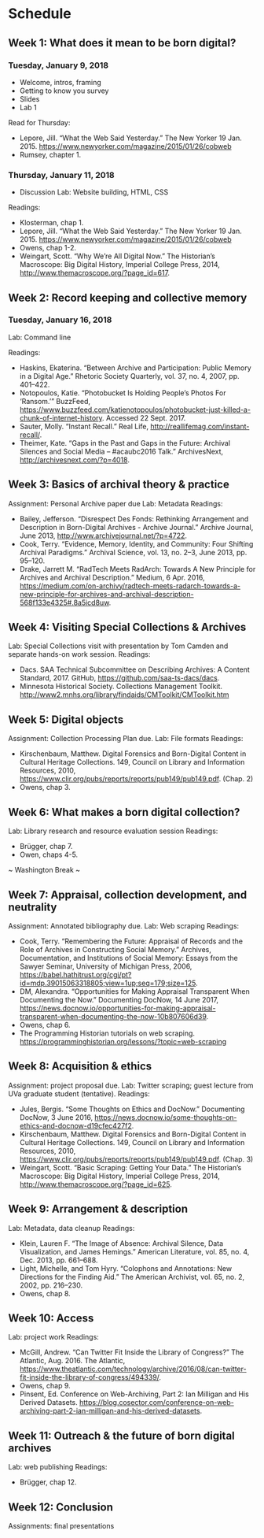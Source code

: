 # Schedule

## Week 1: What does it mean to be born digital? 

### Tuesday, January 9, 2018
* Welcome, intros, framing
* Getting to know you survey
* Slides
* Lab 1

Read for Thursday:
* Lepore, Jill. “What the Web Said Yesterday.” The New Yorker 19 Jan. 2015. https://www.newyorker.com/magazine/2015/01/26/cobweb
* Rumsey, chapter 1. 


### Thursday, January 11, 2018
* Discussion 
Lab: Website building, HTML, CSS

Readings: 
* Klosterman, chap 1.
* Lepore, Jill. “What the Web Said Yesterday.” The New Yorker 19 Jan. 2015. https://www.newyorker.com/magazine/2015/01/26/cobweb
* Owens, chap 1-2.
* Weingart, Scott. “Why We’re All Digital Now.” The Historian’s Macroscope: Big Digital History, Imperial College Press, 2014, http://www.themacroscope.org/?page_id=617.


## Week 2: Record keeping and collective memory 
### Tuesday, January 16, 2018

Lab: Command line 

Readings: 
* Haskins, Ekaterina. “Between Archive and Participation: Public Memory in a Digital Age.” Rhetoric Society Quarterly, vol. 37, no. 4, 2007, pp. 401–422.
* Notopoulos, Katie. “Photobucket Is Holding People’s Photos For ‘Ransom.’” BuzzFeed, https://www.buzzfeed.com/katienotopoulos/photobucket-just-killed-a-chunk-of-internet-history. Accessed 22 Sept. 2017.
* Sauter, Molly. “Instant Recall.” Real Life, http://reallifemag.com/instant-recall/. 
* Theimer, Kate. “Gaps in the Past and Gaps in the Future: Archival Silences and Social Media – #acaubc2016 Talk.” ArchivesNext, http://archivesnext.com/?p=4018. 

## Week 3: Basics of archival theory & practice 
Assignment: Personal Archive paper due
Lab: Metadata 
Readings: 
* Bailey, Jefferson. “Disrespect Des Fonds: Rethinking Arrangement and Description in Born-Digital Archives - Archive Journal.” Archive Journal, June 2013, http://www.archivejournal.net/?p=4722.
* Cook, Terry. “Evidence, Memory, Identity, and Community: Four Shifting Archival Paradigms.” Archival Science, vol. 13, no. 2–3, June 2013, pp. 95–120.
* Drake, Jarrett M. “RadTech Meets RadArch: Towards A New Principle for Archives and Archival Description.” Medium, 6 Apr. 2016, https://medium.com/on-archivy/radtech-meets-radarch-towards-a-new-principle-for-archives-and-archival-description-568f133e4325#.8a5icd8uw.

## Week 4: Visiting Special Collections & Archives 
Lab: Special Collections visit with presentation by Tom Camden and separate hands-on work session.
Readings: 
* Dacs. SAA Technical Subcommittee on Describing Archives: A Content Standard, 2017. GitHub, https://github.com/saa-ts-dacs/dacs.
* Minnesota Historical Society. Collections Management Toolkit. http://www2.mnhs.org/library/findaids/CMToolkit/CMToolkit.htm

## Week 5: Digital objects 
Assignment: Collection Processing Plan due.
Lab: File formats 
Readings:
* Kirschenbaum, Matthew. Digital Forensics and Born-Digital Content in Cultural Heritage Collections. 149, Council on Library and Information Resources, 2010, https://www.clir.org/pubs/reports/reports/pub149/pub149.pdf. (Chap. 2)
* Owens, chap 3. 

## Week 6: What makes a born digital collection?
Lab: Library research and resource evaluation session
Readings: 
* Brügger, chap 7.
* Owen, chaps 4-5.

~ Washington Break ~

## Week 7: Appraisal, collection development, and neutrality
Assignment: Annotated bibliography due. 
Lab: Web scraping
Readings: 
* Cook, Terry. “Remembering the Future: Appraisal of Records and the Role of Archives in Constructing Social Memory.” Archives, Documentation, and Institutions of Social Memory: Essays from the Sawyer Seminar, University of Michigan Press, 2006, https://babel.hathitrust.org/cgi/pt?id=mdp.39015063318805;view=1up;seq=179;size=125.
* DM, Alexandra. “Opportunities for Making Appraisal Transparent When Documenting the Now.” Documenting DocNow, 14 June 2017, https://news.docnow.io/opportunities-for-making-appraisal-transparent-when-documenting-the-now-10b807606d39.
* Owens, chap 6.
* The Programming Historian tutorials on web scraping. https://programminghistorian.org/lessons/?topic=web-scraping

## Week 8: Acquisition & ethics
Assignment: project proposal due.
Lab: Twitter scraping; guest lecture from UVa graduate student (tentative).
Readings: 
* Jules, Bergis. “Some Thoughts on Ethics and DocNow.” Documenting DocNow, 3 June 2016, https://news.docnow.io/some-thoughts-on-ethics-and-docnow-d19cfec427f2.
* Kirschenbaum, Matthew. Digital Forensics and Born-Digital Content in Cultural Heritage Collections. 149, Council on Library and Information Resources, 2010, https://www.clir.org/pubs/reports/reports/pub149/pub149.pdf. (Chap. 3)
* Weingart, Scott. “Basic Scraping: Getting Your Data.” The Historian’s Macroscope: Big Digital History, Imperial College Press, 2014, http://www.themacroscope.org/?page_id=625.

## Week 9: Arrangement & description
Lab: Metadata, data cleanup 
Readings:
* Klein, Lauren F. “The Image of Absence: Archival Silence, Data Visualization, and James Hemings.” American Literature, vol. 85, no. 4, Dec. 2013, pp. 661–688.
* Light, Michelle, and Tom Hyry. “Colophons and Annotations: New Directions for the Finding Aid.” The American Archivist, vol. 65, no. 2, 2002, pp. 216–230.
* Owens, chap 8.

## Week 10: Access
Lab: project work
Readings:
* McGill, Andrew. “Can Twitter Fit Inside the Library of Congress?” The Atlantic, Aug. 2016. The Atlantic, https://www.theatlantic.com/technology/archive/2016/08/can-twitter-fit-inside-the-library-of-congress/494339/.
* Owens, chap 9.
* Pinsent, Ed. Conference on Web-Archiving, Part 2: Ian Milligan and His Derived Datasets. https://blog.cosector.com/conference-on-web-archiving-part-2-ian-milligan-and-his-derived-datasets. 

## Week 11: Outreach & the future of born digital archives
Lab: web publishing
Readings:
* Brügger, chap 12.

## Week 12: Conclusion
Assignments: final presentations
